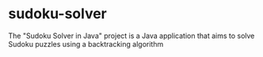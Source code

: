 # sudoku-solver
The "Sudoku Solver in Java" project is a Java application that aims to solve Sudoku puzzles using a backtracking algorithm
